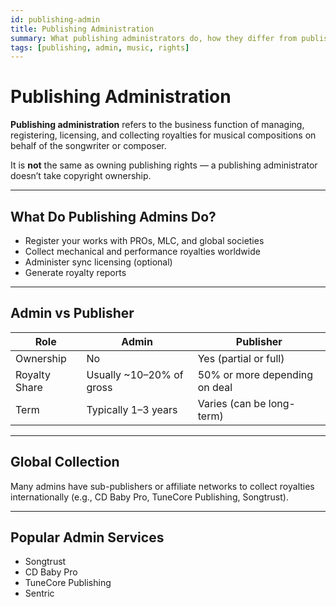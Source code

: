 ```yaml
---
id: publishing-admin
title: Publishing Administration
summary: What publishing administrators do, how they differ from publishers, and when to use one.
tags: [publishing, admin, music, rights]
---
```


# Publishing Administration

**Publishing administration** refers to the business function of managing, registering, licensing, and collecting royalties for musical compositions on behalf of the songwriter or composer.

It is **not** the same as owning publishing rights — a publishing administrator doesn’t take copyright ownership.

---

## What Do Publishing Admins Do?

- Register your works with PROs, MLC, and global societies
- Collect mechanical and performance royalties worldwide
- Administer sync licensing (optional)
- Generate royalty reports

---

## Admin vs Publisher

| Role          | Admin                         | Publisher                      |
|---------------|-------------------------------|--------------------------------|
| Ownership     | No                            | Yes (partial or full)          |
| Royalty Share | Usually ~10–20% of gross      | 50% or more depending on deal |
| Term          | Typically 1–3 years           | Varies (can be long-term)      |

---

## Global Collection

Many admins have sub-publishers or affiliate networks to collect royalties internationally (e.g., CD Baby Pro, TuneCore Publishing, Songtrust).

---

## Popular Admin Services

- Songtrust
- CD Baby Pro
- TuneCore Publishing
- Sentric
